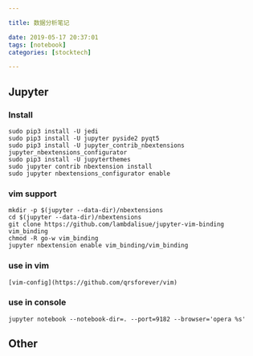 ```yaml
---

title: 数据分析笔记

date: 2019-05-17 20:37:01
tags: [notebook]
categories: [stocktech]

---
```


## Jupyter

### Install

    sudo pip3 install -U jedi
    sudo pip3 install -U jupyter pyside2 pyqt5
    sudo pip3 install -U jupyter_contrib_nbextensions jupyter_nbextensions_configurator
    sudo pip3 install -U jupyterthemes
    sudo jupyter contrib nbextension install
    sudo jupyter nbextensions_configurator enable


### vim support

    mkdir -p $(jupyter --data-dir)/nbextensions
    cd $(jupyter --data-dir)/nbextensions
    git clone https://github.com/lambdalisue/jupyter-vim-binding vim_binding
    chmod -R go-w vim_binding
    jupyter nbextension enable vim_binding/vim_binding


### use in vim

    [vim-config](https://github.com/qrsforever/vim)


### use in console

    jupyter notebook --notebook-dir=. --port=9182 --browser='opera %s'


## Other

